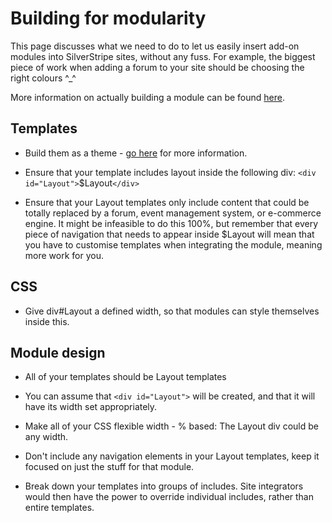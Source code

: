 # Building for modularity

This page discusses what we need to do to let us easily insert add-on modules into SilverStripe sites, without any fuss.
 For example, the biggest piece of work when adding a forum to your site should be choosing the right colours ^_^


More information on actually building a module can be found [here](creating-modules).


## Templates

*  Build them as a theme - [go here](themes) for more information.

*  Ensure that your template includes layout inside the following div: `<div id="Layout">`$Layout`</div>`

*  Ensure that your Layout templates only include content that could be totally replaced by a forum, event management
system, or e-commerce engine.  It might be infeasible to do this 100%, but remember that every piece of navigation that
needs to appear inside $Layout will mean that you have to customise templates when integrating the module, meaning more
work for you.


## CSS

*  Give div#Layout a defined width, so that modules can style themselves inside this. 


## Module design


*  All of your templates should be Layout templates

*  You can assume that `<div id="Layout">` will be created, and that it will have its width set appropriately.

*  Make all of your CSS flexible width - % based: The Layout div could be any width.

*  Don't include any navigation elements in your Layout templates, keep it focused on just the stuff for that module.

*  Break down your templates into groups of includes.  Site integrators would then have the power to override individual
includes, rather than entire templates.
